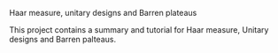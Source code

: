 Haar measure, unitary designs and Barren plateaus

This project contains a summary and tutorial for Haar measure, Unitary designs and Barren palteaus.
